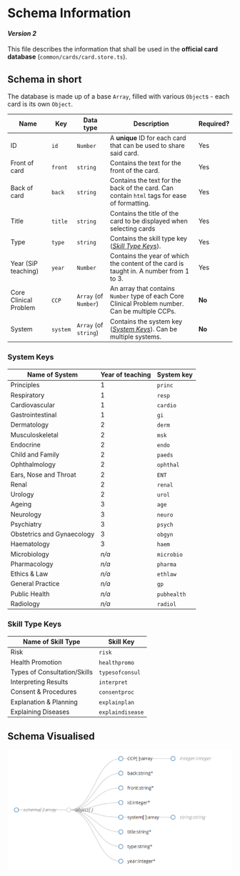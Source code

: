 # Schema Information 

#### _Version 2_

This file describes the information that shall be used in the **official card database** (`common/cards/card.store.ts`).

## Schema in short

The database is made up of a base `Array`, filled with various `Object`s - each card is its own `Object`.

Name | Key | Data type | Description | Required? |
--- | --- | --- | --- | --- |
ID | `id` | `Number` | A **unique** ID for each card that can be used to share said card. | Yes
Front of card | `front` | `string` | Contains the text for the front of the card. | Yes
Back of card | `back` | `string` | Contains the text for the back of the card. Can contain `html` tags for ease of formatting. | Yes
Title | `title` | `string` | Contains the title of the card to be displayed when selecting cards | Yes
Type | `type` | `string` | Contains the skill type key (_[Skill Type Keys](#skill-type-keys)_). | Yes
Year (SiP teaching) | `year` | `Number` | Contains the year of which the content of the card is taught in. A number from 1 to 3. | Yes
Core Clinical Problem | `CCP` | `Array` (of `Number`) | An array that contains `Number` type of each Core Clinical Problem number. Can be multiple CCPs. | **No**
System | `system` | `Array` (of `string`) | Contains the system key (_[System Keys](#system-keys)_). Can be multiple systems. | **No**

### System Keys

Name of System | Year of teaching | System key
--- | --- | --- |
Principles | 1 | `princ`
Respiratory | 1 | `resp`
Cardiovascular | 1 | `cardio`
Gastrointestinal | 1 | `gi`
Dermatology | 2 | `derm`
Musculoskeletal | 2 | `msk`
Endocrine | 2 | `endo`
Child and Family | 2 | `paeds`
Ophthalmology | 2 | `ophthal`
Ears, Nose and Throat | 2 | `ENT`
Renal | 2 | `renal`
Urology | 2 | `urol` 
Ageing | 3 | `age`
Neurology | 3 | `neuro`
Psychiatry | 3 | `psych`
Obstetrics and Gynaecology | 3 | `obgyn`
Haematology | 3 | `haem`
Microbiology | _n/a_ | `microbio` 
Pharmacology | _n/a_ | `pharma` 
Ethics & Law | _n/a_ | `ethlaw` 
General Practice | _n/a_ | `gp`
Public Health | _n/a_ | `pubhealth`
Radiology | _n/a_ | `radiol`


### Skill Type Keys

Name of Skill Type | Skill Key
--- | --- |
Risk | `risk`
Health Promotion | `healthpromo`
Types of Consultation/Skills | `typesofconsul`
Interpreting Results | `interpret`
Consent & Procedures | `consentproc`
Explanation & Planning | `explainplan`
Explaining Diseases | `explaindisease`

## Schema Visualised

![Schema](./schema_img.png)